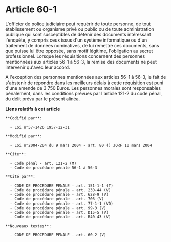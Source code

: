 # Article 60-1

L'officier de police judiciaire peut requérir de toute personne, de tout établissement ou organisme privé ou public ou de
toute administration publique qui sont susceptibles de détenir des documents intéressant l'enquête, y compris ceux issus d'un
système informatique ou d'un traitement de données nominatives, de lui remettre ces documents, sans que puisse lui être
opposée, sans motif légitime, l'obligation au secret professionnel. Lorsque les réquisitions concernent des personnes
mentionnées aux articles 56-1 à 56-3, la remise des documents ne peut intervenir qu'avec leur accord.

A l'exception des personnes mentionnées aux articles 56-1 à 56-3, le fait de s'abstenir de répondre dans les meilleurs délais
à cette réquisition est puni d'une amende de 3 750 Euros. Les personnes morales sont responsables pénalement, dans les
conditions prévues par l'article 121-2 du code pénal, du délit prévu par le présent alinéa.

**Liens relatifs à cet article**

	**Codifié par**:

	  - Loi n°57-1426 1957-12-31

	**Modifié par**:

	  - Loi n°2004-204 du 9 mars 2004 - art. 80 () JORF 10 mars 2004

	**Cite**:

	  - Code pénal - art. 121-2 (M)
	  - Code de procédure pénale 56-1 à 56-3

	**Cité par**:

	  - CODE DE PROCEDURE PENALE - art. 151-1-1 (T)
	  - Code de procédure pénale - art. 230-44 (V)
	  - Code de procédure pénale - art. 628-9 (V)
	  - Code de procédure pénale - art. 706 (V)
	  - Code de procédure pénale - art. 77-1-1 (VD)
	  - Code de procédure pénale - art. 99-3 (V)
	  - Code de procédure pénale - art. D15-5 (V)
	  - Code de procédure pénale - art. R40-43 (V)

	**Nouveaux textes**:

	  - CODE DE PROCEDURE PENALE - art. 60-2 (V)
